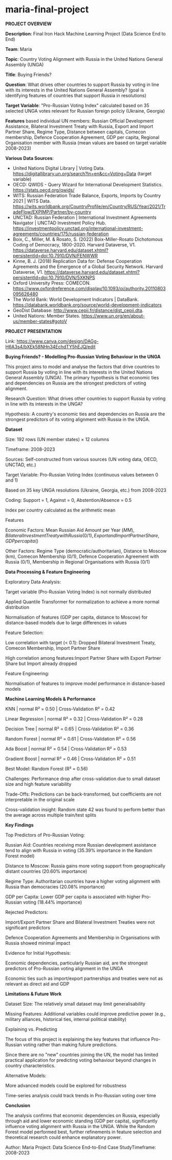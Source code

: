 # maria-final-project

**PROJECT OVERVIEW**

**Description**: Final Iron Hack Machine Learning Project (Data Science End to End)

**Team**: Maria

**Topic**: Country Voting Alignment with Russia in the United Nations General Assembly (UNGA)

**Title**: Buying Friends?

**Question**: What drives other countries to support Russia by voting in line with its interests in the United Nations General Assembly? (goal is identifying features of countries that support Russia in resolutions)

**Target Variable**: "Pro-Russian Voting Index" calculated based on 35 selected UNGA votes relevant for Russian foreign policiy (Ukraine, Georgia)

**Features** based individual UN members: Russian Official Development Assistance, Bilateral Investment Treaty with Russia, Export and Import Partner Share, Regime Type, Distance between capitals, Comecon membership, Defence Cooperation Agreement, GDP per capita, Regional Organisation member with Russia (mean values are based on target variable 2008-2023) 

**Various Data Sources**: 
- United Nations Digital Library | Voting Data. https://digitallibrary.un.org/search?ln=en&cc=Voting+Data (target variable)
- OECD: QWIDS - Query Wizard for International Development Statistics. https://stats.oecd.org/qwids/
- WITS: Russian Federation Trade Balance, Exports, Imports by Country 2021 | WITS Data. https://wits.worldbank.org/CountryProfile/en/Country/RUS/Year/2021/TradeFlow/EXPIMP/Partner/by-country
- UNCTAD: Russian Federation | International Investment Agreements Navigator | UNCTAD Investment Policy Hub. https://investmentpolicy.unctad.org/international-investment-agreements/countries/175/russian-federation
- Boix, C., Miller, M. & Rosato, S. (2022) Boix-Miller-Rosato Dichotomous Coding of Democracy, 1800-2020. Harvard Dataverse, V1. https://dataverse.harvard.edu/dataset.xhtml?persistentId=doi:10.7910/DVN/FENWWR
- Kinne, B. J. (2018) Replication Data for: Defense Cooperation Agreements and the Emergence of a Global Security Network. Harvard Dataverse, V1. https://dataverse.harvard.edu/dataset.xhtml?persistentId=doi:10.7910/DVN/5XKNPS
- Oxford University Press: COMECON. https://www.oxfordreference.com/display/10.1093/oi/authority.20110803095626480
- The World Bank: World Development Indicators | DataBank. https://databank.worldbank.org/source/world-development-indicators
- GeoDist Database: http://www.cepii.fr/distance/dist_cepii.dta.
- United Nations: Member States. https://www.un.org/en/about-us/member-states#gotoV

**PROJECT PRESENTATION** 

Link: https://www.canva.com/design/DAGg-H6A3s4/bXEk58NHn34EchdTY5hEJQ/edit 


**Buying Friends? - Modelling Pro-Russian Voting Behaviour in the UNGA**

This project aims to model and analyse the factors that drive countries to support Russia by voting in line with its interests in the United Nations General Assembly (UNGA). The primary hypothesis is that economic ties and dependencies on Russia are the strongest predictors of voting alignment.

Research Question: What drives other countries to support Russia by voting in line with its interests in the UNGA?

Hypothesis: A country's economic ties and dependencies on Russia are the strongest predictors of its voting alignment with Russia in the UNGA.


**Dataset**

Size: 192 rows (UN member states) × 12 columns

Timeframe: 2008-2023

Sources: Self-constructed from various sources (UN voting data, OECD, UNCTAD, etc.)

Target Variable: Pro-Russian Voting Index (continuous values between 0 and 1)

Based on 35 key UNGA resolutions (Ukraine, Georgia, etc.) from 2008-2023

Coding: Support = 1, Against = 0, Abstention/Absence = 0.5

Index per country calculated as the arithmetic mean

Features

Economic Factors: Mean Russian Aid Amount per Year ($MM), Bilateral Investment Treaty with Russia (0/1), Export and Import Partner Share, GDP per capita ($)

Other Factors: Regime Type (democratic/authoritarian), Distance to Moscow (km), Comecon Membership (0/1), Defence Cooperation Agreement with Russia (0/1), Membership in Regional Organisations with Russia (0/1)


**Data Processing & Feature Engineering**

Exploratory Data Analysis:

Target variable (Pro-Russian Voting Index) is not normally distributed

Applied Quantile Transformer for normalization to achieve a more normal distribution

Normalisation of features (GDP per capita, distance to Moscow) for distance-based models due to large differences in values

Feature Selection:

Low correlation with target (< 0.1): Dropped Bilateral Investment Treaty, Comecon Membership, Import Partner Share

High correlation among features:Import Partner Share with Export Partner Share but Import already dropped 

Feature Engineering:

Normalisation of features to improve model performance in distance-based models


**Machine Learning Models & Performance**

KNN | normal R² = 0.50 | Cross-Validation R² = 0.42

Linear Regression | normal R² = 0.32 | Cross-Validation R² = 0.28

Decision Tree | normal R² = 0.65 | Cross-Validation R² = 0.36

Random Forest | normal R² = 0.61 | Cross-Validation R² = 0.56 

Ada Boost | normal R² = 0.54 | Cross-Validation R² = 0.53

Gradient Boost | normal R² = 0.46 | Cross-Validation R² = 0.51

Best Model: Random Forest (R² = 0.56)

Challenges: Performance drop after cross-validation due to small dataset size and high feature variability

Trade-Offs: Predictions can be back-transformed, but coefficients are not interpretable in the original scale

Cross-validation insight: Random state 42 was found to perform better than the average across multiple train/test splits


**Key Findings**

Top Predictors of Pro-Russian Voting:

Russian Aid: Countries receiving more Russian development assistance tend to align with Russia in voting (35.39% importance in the Random Forest model)

Distance to Moscow: Russia gains more voting support from geographically distant countries (20.60% importance)

Regime Type: Authoritarian countries have a higher voting alignment with Russia than democracies (20.08% importance)

GDP per Capita: Lower GDP per capita is associated with higher Pro-Russian voting (18.44% importance)

Rejected Predictors:

Import/Export Partner Share and Bilateral Investment Treaties were not significant predictors

Defence Cooperation Agreements and Membership in Organisations with Russia showed minimal impact

Evidence for Initial Hypothesis:

Economic dependencies, particularly Russian aid, are the strongest predictors of Pro-Russian voting alignment in the UNGA

Economic ties such as import/export partnerships and treaties were not as relevant as direct aid and GDP


**Limitations & Future Work**

Dataset Size: The relatively small dataset may limit generalisability

Missing Features: Additional variables could improve predictive power (e.g., military alliances, historical ties, internal political stability)

Explaining vs. Predicting

The focus of this project is explaining the key features that influence Pro-Russian voting rather than making future predictions.

Since there are no "new" countries joining the UN, the model has limited practical application for predicting voting behaviour beyond changes in country characteristics.

Alternative Models:

More advanced models could be explored for robustness

Time-series analysis could track trends in Pro-Russian voting over time


**Conclusion**

The analysis confirms that economic dependencies on Russia, especially through aid and lower economic standing (GDP per capita), significantly influence voting alignment with Russia in the UNGA. While the Random Forest model performed best, further refinements in feature selection and theoretical research could enhance explanatory power.

Author: Maria
Project: Data Science End-to-End 
Case StudyTimeframe: 2008-2023
